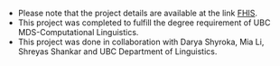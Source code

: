 - Please note that the project details are available at the link [FHIS](https://github.com/miataigeli/capstone_FHIS).
- This project was completed to fulfill the degree requirement of UBC MDS-Computational Linguistics.
- This project was done in collaboration with Darya Shyroka, Mia Li, Shreyas Shankar and UBC Department of Linguistics.  
